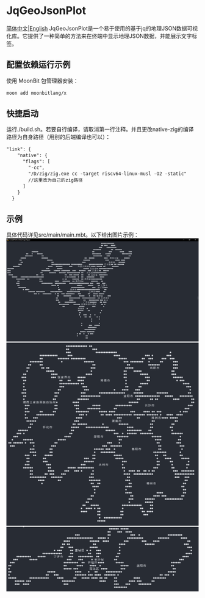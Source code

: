 # JqGeoJsonPlot
[简体中文](README.md)|[English](README_EN.md)
JqGeoJsonPlot是一个易于使用的基于jq的地理JSON数据可视化库。它提供了一种简单的方法来在终端中显示地理JSON数据，并能展示文字标签。
## 配置依赖运行示例

使用 MoonBit 包管理器安装：

```bash
moon add moonbitlang/x
```
## 快捷启动
运行./build.sh。若要自行编译，请取消第一行注释。并且更改native-zig的编译路径为自身路径（用别的后端编译也可以）：
```src/main/moon.pkg.json]
"link": {
    "native": {
      "flags": [
        "-cc",
        "/D/zig/zig.exe cc -target riscv64-linux-musl -O2 -static"
        //这里改为自己的zig路径
      ]
    }
  }
```
## 示例
具体代码详见src/main/main.mbt。以下给出图片示例：
![函数图像示例](image/china.png)
![函数图像示例](image/hunan.png)
![函数图像示例](image/changsha.png)

